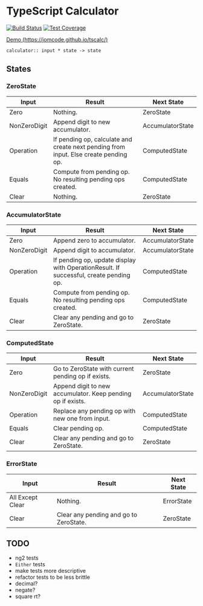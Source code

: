 # TypeScript Calculator

[![Build Status](https://travis-ci.org/jomcode/tscalc.svg?branch=master)](https://travis-ci.org/jomcode/tscalc)
[![Test Coverage](https://codeclimate.com/github/jomcode/tscalc/badges/coverage.svg)](https://codeclimate.com/github/jomcode/tscalc/coverage)

[Demo (https://jomcode.github.io/tscalc/)](https://jomcode.github.io/tscalc/)

`calculator:: input * state -> state`

## States

### ZeroState
| Input | Result | Next State |
| --- | --- | --- |
| Zero | Nothing. | ZeroState |
| NonZeroDigit | Append digit to new accumulator. | AccumulatorState |
| Operation | If pending op, calculate and create next pending from input. Else create pending op. | ComputedState |
| Equals | Compute from pending op. No resulting pending ops created. | ComputedState |
| Clear | Nothing. | ZeroState |

### AccumulatorState
| Input | Result | Next State |
| --- | --- | --- |
| Zero | Append zero to accumulator. | AccumulatorState |
| NonZeroDigit | Append digit to accumulator. | AccumulatorState |
| Operation | If pending op, update display with OperationResult. If successful, create pending op. | ComputedState |
| Equals | Compute from pending op. No resulting pending ops created. | ComputedState |
| Clear | Clear any pending and go to ZeroState. | ZeroState |

### ComputedState
| Input | Result | Next State |
| --- | --- | --- |
| Zero | Go to ZeroState with current pending op if exists. | ZeroState |
| NonZeroDigit | Append digit to new accumulator. Keep pending op if exists. | AccumulatorState |
| Operation | Replace any pending op with new one from input. | ComputedState |
| Equals | Clear pending op. | ComputedState |
| Clear | Clear any pending and go to ZeroState. | ZeroState |

### ErrorState
| Input | Result | Next State |
| --- | --- | --- |
| All Except Clear | Nothing. | ErrorState |
| Clear | Clear any pending and go to ZeroState. | ZeroState |

## TODO
- ng2 tests
- `Either` tests
- make tests more descriptive
- refactor tests to be less brittle
- decimal?
- negate?
- square rt?
